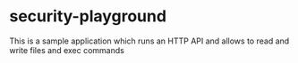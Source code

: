 # security-playground
This is a sample application which runs an HTTP API and allows to read and write files and exec commands
